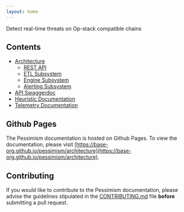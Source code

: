```yaml
---
layout: home
---
```


Detect real-time threats on Op-stack compatible chains

## Contents

- [Architecture](../pessimism/architecture)
  - [REST API](../pessimism/api)
  - [ETL Subsystem](../pessimism/architecture/etl)
  - [Engine Subsystem](../pessimism/architecture/risk-engine)
  - [Alerting Subsystem](../pessimism/architecture/alerting)
- [API Swaggerdoc](swaggerdoc.html)
- [Heuristic Documentation](../pessimism/heuristics)
- [Telemetry Documentation](../pessimism/telemetry)

## Github Pages

The Pessimism documentation is hosted on Github Pages. To view the documentation, please visit [https://base-org.github.io/pessimism/architecture](https://base-org.github.io/pessimism/architecture).

## Contributing

If you would like to contribute to the Pessimism documentation, please advise the guidelines stipulated in the [CONTRIBUTING.md](https://github.com/base-org/pessimism/blob/master/CONTRIBUTING.md) file __before__ submitting a pull request.
